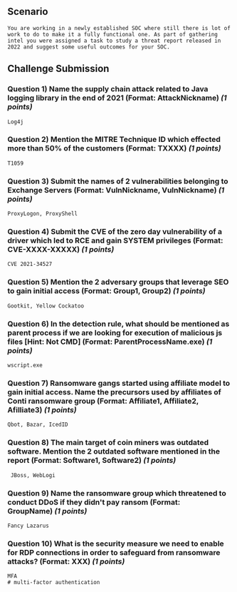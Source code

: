 
## Scenario


```
You are working in a newly established SOC where still there is lot of work to do to make it a fully functional one. As part of gathering intel you were assigned a task to study a threat report released in 2022 and suggest some useful outcomes for your SOC.
```

## Challenge Submission

### Question 1) Name the supply chain attack related to Java logging library in the end of 2021 (Format: AttackNickname) _(1 points)_

```
Log4j
```

### Question 2) Mention the MITRE Technique ID which effected more than 50% of the customers (Format: TXXXX) _(1 points)_

```
T1059
```

### Question 3) Submit the names of 2 vulnerabilities belonging to Exchange Servers (Format: VulnNickname, VulnNickname) _(1 points)_

```
ProxyLogon, ProxyShell
```

### Question 4) Submit the CVE of the zero day vulnerability of a driver which led to RCE and gain SYSTEM privileges (Format: CVE-XXXX-XXXXX) _(1 points)_

```
CVE 2021-34527
```

### Question 5) Mention the 2 adversary groups that leverage SEO to gain initial access (Format: Group1, Group2) _(1 points)_

```
Gootkit, Yellow Cockatoo
```

### Question 6) In the detection rule, what should be mentioned as parent process if we are looking for execution of malicious js files [Hint: Not CMD] (Format: ParentProcessName.exe) _(1 points)_

```
wscript.exe
```

### Question 7) Ransomware gangs started using affiliate model to gain initial access. Name the precursors used by affiliates of Conti ransomware group (Format: Affiliate1, Affiliate2, Afilliate3) _(1 points)_

```
Qbot, Bazar, IcedID
```

### Question 8) The main target of coin miners was outdated software. Mention the 2 outdated software mentioned in the report (Format: Software1, Software2) _(1 points)_

```
 JBoss, WebLogi
```

### Question 9) Name the ransomware group which threatened to conduct DDoS if they didn't pay ransom (Format: GroupName) _(1 points)_

```
Fancy Lazarus
```

### Question 10) What is the security measure we need to enable for RDP connections in order to safeguard from ransomware attacks? (Format: XXX) _(1 points)_
```
MFA 
# multi-factor authentication
```